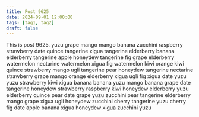 ```yaml
---
title: Post 9625
date: 2024-09-01 12:00:00
tags: [tag1, tag2]
draft: false
---
```

This is post 9625.
yuzu
grape
mango
mango
banana
zucchini
raspberry
strawberry
date
quince
tangerine
xigua
tangerine
elderberry
banana
elderberry
tangerine
apple
honeydew
tangerine
fig
grape
elderberry
watermelon
nectarine
watermelon
xigua
fig
watermelon
kiwi
orange
kiwi
quince
strawberry
mango
ugli
tangerine
pear
honeydew
tangerine
nectarine
strawberry
grape
mango
orange
elderberry
xigua
ugli
fig
xigua
date
yuzu
yuzu
strawberry
kiwi
xigua
banana
banana
yuzu
mango
banana
grape
date
tangerine
honeydew
strawberry
raspberry
kiwi
honeydew
elderberry
yuzu
elderberry
quince
pear
date
grape
yuzu
zucchini
pear
tangerine
elderberry
mango
grape
xigua
ugli
honeydew
zucchini
cherry
tangerine
yuzu
cherry
fig
date
apple
banana
xigua
honeydew
xigua
zucchini
yuzu
